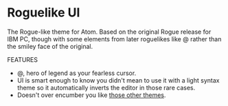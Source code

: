 # Roguelike UI

The Rogue-like theme for Atom. Based on the original Rogue release for IBM PC, though with some elements from later roguelikes like @ rather than the smiley face of the original.

FEATURES
- @, hero of legend as your fearless cursor.
- UI is smart enough to know you didn't mean to use it with a light syntax theme so it automatically inverts the editor in those rare cases.
- Doesn't over encumber you like [those other themes](https://atom.io/themes/notebook-ui).
